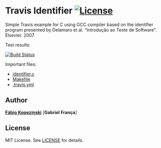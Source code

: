 Travis Identifier [![License][license-img]][license-url]
=
Simple Travis example for C using GCC compiler based on the identifier program presented by Delamaro et al. "Introdução ao Teste de Software". Elsevier. 2007.

Test results:

[![Build Status](https://travis-ci.org/fabiokopezinski/TF-TEST.svg?branch=main)](https://travis-ci.org/fabiokopezinski/TF-TEST)

Important files:

* [identifier.c](identifier.c)
* [Makefile](Makefile)
* [.travis.yml](.travis.yml)


Author
------
[**Fábio Kopezinski**](https://www.linkedin.com/in/f%C3%A1bio-kopezinski-carvalho-981297161/)
[**Gabriel França**]


License
-------
MIT License. See [LICENSE](LICENSE) for details.

[main-url]: https://github.com/rafaelgaribotti/travis-identifier
[readme-url]: https://github.com/rafaelgaribotti/travis-identifier/blob/main/README.md
[license-url]: https://github.com/rafaelgaribotti/travis-identifier/blob/main/LICENSE
[license-img]: https://img.shields.io/github/license/rsp/travis-hello-modern-cpp.svg
[travis-url]: https://travis-ci.org/rafaelgaribotti/travis-identifier
[travis-img]: https://travis-ci.org/rafaelgaribotti/travis-identifier.svg?branch=master
[github-follow-url]: https://github.com/rafaelgaribotti

